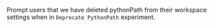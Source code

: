 Prompt users that we have deleted pythonPath from their workspace settings when in `Deprecate PythonPath` experiment.
